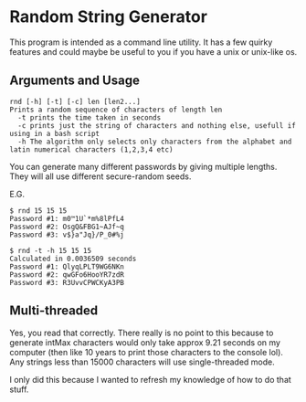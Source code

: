 # Random String Generator

This program is intended as a command line utility. It has a few quirky features and could maybe be useful to you if you have a unix or unix-like os.

## Arguments and Usage

```
rnd [-h] [-t] [-c] len [len2...]
Prints a random sequence of characters of length len
  -t prints the time taken in seconds
  -c prints just the string of characters and nothing else, usefull if using in a bash script
  -h The algorithm only selects only characters from the alphabet and latin numerical characters (1,2,3,4 etc)
```

You can generate many different passwords by giving multiple lengths. They will all use different secure-random seeds.

E.G.

```
$ rnd 15 15 15
Password #1: m0™1U`*m%8lPfL4
Password #2: OsgQ&FBG1~AJf~q
Password #3: v$}a"Jq}/P_0#%j
```

```
$ rnd -t -h 15 15 15
Calculated in 0.0036509 seconds
Password #1: QlyqLPLT9WG6NKn
Password #2: qwGFo6HooYR7zdR
Password #3: R3UvvCPWCKyA3PB
```

## Multi-threaded

Yes, you read that correctly. There really is no point to this because to generate intMax characters would only take approx 9.21 seconds on my computer (then like 10 years to print those characters to the console lol). Any strings less than 15000 characters will use single-threaded mode.

I only did this because I wanted to refresh my knowledge of how to do that stuff.